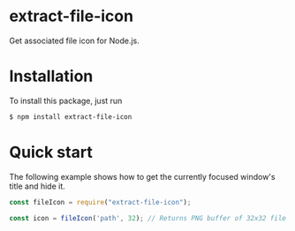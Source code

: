 # extract-file-icon

Get associated file icon for Node.js.

# Installation

To install this package, just run

```bash
$ npm install extract-file-icon
```

# Quick start

The following example shows how to get the currently focused window's title and hide it.

```javascript
const fileIcon = require("extract-file-icon");

const icon = fileIcon('path', 32); // Returns PNG buffer of 32x32 file icon at given path. 
```

